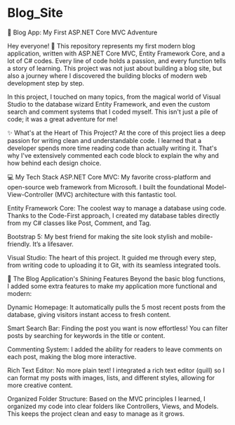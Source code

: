# Blog_Site
🚀 Blog App: My First ASP.NET Core MVC Adventure

Hey everyone! 👋 This repository represents my first modern blog application, written with ASP.NET Core MVC, Entity Framework Core, and a lot of C# codes. Every line of code holds a passion, and every function tells a story of learning. This project was not just about building a blog site, but also a journey where I discovered the building blocks of modern web development step by step.

In this project, I touched on many topics, from the magical world of Visual Studio to the database wizard Entity Framework, and even the custom search and comment systems that I coded myself. This isn't just a pile of code; it was a great adventure for me!

✨ What's at the Heart of This Project?
At the core of this project lies a deep passion for writing clean and understandable code. I learned that a developer spends more time reading code than actually writing it. That's why I've extensively commented each code block to explain the why and how behind each design choice.

💻 My Tech Stack
ASP.NET Core MVC: My favorite cross-platform and open-source web framework from Microsoft. I built the foundational Model-View-Controller (MVC) architecture with this fantastic tool.   

Entity Framework Core: The coolest way to manage a database using code. Thanks to the Code-First approach, I created my database tables directly from my C# classes like Post, Comment, and Tag.   

Bootstrap 5: My best friend for making the site look stylish and mobile-friendly. It’s a lifesaver.  

Visual Studio: The heart of this project. It guided me through every step, from writing code to uploading it to Git, with its seamless integrated tools.   

💎 The Blog Application's Shining Features
Beyond the basic blog functions, I added some extra features to make my application more functional and modern:

Dynamic Homepage: It automatically pulls the 5 most recent posts from the database, giving visitors instant access to fresh content.

Smart Search Bar: Finding the post you want is now effortless! You can filter posts by searching for keywords in the title or content.

Commenting System: I added the ability for readers to leave comments on each post, making the blog more interactive.

Rich Text Editor: No more plain text! I integrated a rich text editor (quill) so I can format my posts with images, lists, and different styles, allowing for more creative content.

Organized Folder Structure: Based on the MVC principles I learned, I organized my code into clear folders like Controllers, Views, and Models. This keeps the project clean and easy to manage as it grows.   




